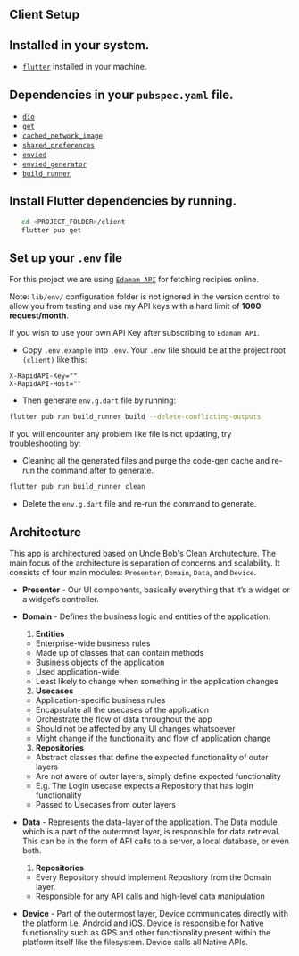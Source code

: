 ## Client Setup

## Installed in your system.

- [`flutter`](https://docs.flutter.dev/get-started/install) installed in your machine.

## Dependencies in your `pubspec.yaml` file.

- [`dio`](https://pub.dev/packages/dio)
- [`get`](https://pub.dev/packages/get)
- [`cached_network_image`](https://pub.dev/packages/cached_network_image)
- [`shared_preferences`](https://pub.dev/packages/shared_preferences)
- [`envied`](https://pub.dev/packages/envied)
- [`envied_generator`](https://pub.dev/packages/envied_generator)
- [`build_runner`](https://pub.dev/packages/build_runner)

## Install Flutter dependencies by running.

```bash
   cd <PROJECT_FOLDER>/client
   flutter pub get
```

## Set up your `.env` file

For this project we are using [`Edamam API`](https://rapidapi.com/edamam/api/recipe-search-and-diet) for fetching recipies online.

Note: `lib/env/` configuration folder is not ignored in the version control to allow you from testing and use my API keys with a hard limit of **1000 request/month**.

If you wish to use your own API Key after subscribing to `Edamam API`.

- Copy `.env.example` into `.env`. Your `.env` file should be at the project root `(client)` like this:

```
X-RapidAPI-Key=""
X-RapidAPI-Host=""
```

- Then generate `env.g.dart` file by running:

```bash
flutter pub run build_runner build --delete-conflicting-outputs
```

If you will encounter any problem like file is not updating, try troubleshooting by:

- Cleaning all the generated files and purge the code-gen cache and re-run the command after to generate.

```bash
flutter pub run build_runner clean
```

- Delete the `env.g.dart` file and re-run the command to generate.

## Architecture

This app is architectured based on Uncle Bob's Clean Archutecture. The main focus of the architecture is separation of concerns and scalability. It consists of four main modules: `Presenter`, `Domain`, `Data`, and `Device`.

- **Presenter** -
  Our UI components, basically everything that it’s a widget or a widget’s controller.

- **Domain** -
  Defines the business logic and entities of the application.

  1. **Entities**

  - Enterprise-wide business rules
  - Made up of classes that can contain methods
  - Business objects of the application
  - Used application-wide
  - Least likely to change when something in the application changes

  2. **Usecases**

  - Application-specific business rules
  - Encapsulate all the usecases of the application
  - Orchestrate the flow of data throughout the app
  - Should not be affected by any UI changes whatsoever
  - Might change if the functionality and flow of application change

  3. **Repositories**

  - Abstract classes that define the expected functionality of outer layers
  - Are not aware of outer layers, simply define expected functionality
  - E.g. The Login usecase expects a Repository that has login functionality
  - Passed to Usecases from outer layers

- **Data** -
  Represents the data-layer of the application. The Data module, which is a part of the outermost layer, is responsible for data retrieval. This can be in the form of API calls to a server, a local database, or even both.

  1. **Repositories**

  - Every Repository should implement Repository from the Domain layer.
  - Responsible for any API calls and high-level data manipulation

- **Device** -
  Part of the outermost layer, Device communicates directly with the platform i.e. Android and iOS. Device is responsible for Native functionality such as GPS and other functionality present within the platform itself like the filesystem. Device calls all Native APIs.
